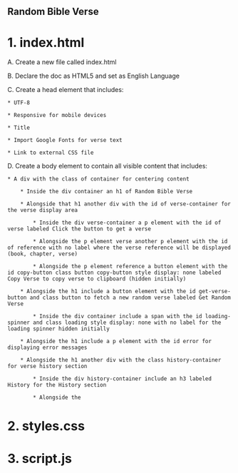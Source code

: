 ## Random Bible Verse

# 1.  index.html

  A.  Create a new file called index.html

  B.  Declare the doc as HTML5 and set as English Language

  C.  Create a head element that includes:

    * UTF-8

    * Responsive for mobile devices

    * Title

    * Import Google Fonts for verse text

    * Link to external CSS file

  D.  Create a body element to contain all visible content that includes:

    * A div with the class of container for centering content

        * Inside the div container an h1 of Random Bible Verse

        * Alongside that h1 another div with the id of verse-container for the verse display area

            * Inside the div verse-container a p element with the id of verse labeled Click the button to get a verse

            * Alongside the p element verse another p element with the id of reference with no label where the verse reference will be displayed (book, chapter, verse)

            * Alongside the p element reference a button element with the id copy-button class button copy-button style display: none labeled Copy Verse to copy verse to clipboard (hidden initially)

        * Alongside the h1 include a button element with the id get-verse-button and class button to fetch a new random verse labeled Get Random Verse

            * Inside the div container include a span with the id loading-spinner and class loading style display: none with no label for the loading spinner hidden initially

        * Alongside the h1 include a p element with the id error for displaying error messages

        * Alongside the h1 another div with the class history-container for verse history section

            * Inside the div history-container include an h3 labeled History for the History section

            * Alongside the


# 2.  styles.css

# 3.  script.js